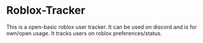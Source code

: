 # Roblox-Tracker
This is a open-basic roblox user tracker. It can be used on discord and is for own/open usage. It tracks users on roblox preferences/status.
